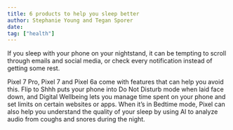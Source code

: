 ```yaml
---
title: 6 products to help you sleep better
author: Stephanie Young and Tegan Sporer
date:
tag: ["health"]
---
```


If you sleep with your phone on your nightstand, it can be tempting to scroll through emails and social media, or check every notification instead of getting some rest.

Pixel 7 Pro, Pixel 7 and Pixel 6a come with features that can help you avoid this. Flip to Shhh puts your phone into Do Not Disturb mode when laid face down, and Digital Wellbeing lets you manage time spent on your phone and set limits on certain websites or apps. When it’s in Bedtime mode, Pixel can also help you understand the quality of your sleep by using AI to analyze audio from coughs and snores during the night.
